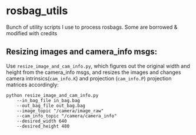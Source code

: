 # rosbag_utils
Bunch of utility scripts I use to process rosbags. Some are borrowed & modified with credits

## Resizing images and camera_info msgs:
Use `resize_image_and_cam_info.py`, which figures out the original width and height from the camera_info msgs, and resizes the images and changes camera intrinsics(`cam_info.K`) and projection (`cam_info.P`) projection matrices accordingly:   
```
python resize_image_and_cam_info.py 
    --in_bag_file in_bag.bag 
    --out_bag_file out_bag.bag 
    --image_topic "/camera/image_raw" 
    --cam_info_topic "/camera/camera_info" 
    --desired_width 640 
    --desired_height 480
```
